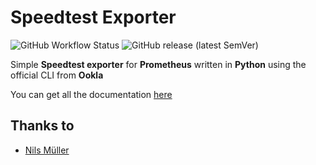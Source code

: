 # Speedtest Exporter

![GitHub Workflow Status](https://img.shields.io/github/workflow/status/home-ops/speedtest-exporter/Docker?style=for-the-badge) ![GitHub release (latest SemVer)](https://img.shields.io/github/v/release/home-ops/speedtest-exporter?style=for-the-badge)

Simple **Speedtest exporter** for **Prometheus** written in **Python** using the
official CLI from **Ookla**

You can get all the documentation [here](https://docs.miguelndecarvalho.pt/projects/speedtest-exporter/)

## Thanks to

- [Nils Müller](https://github.com/tyriis)
